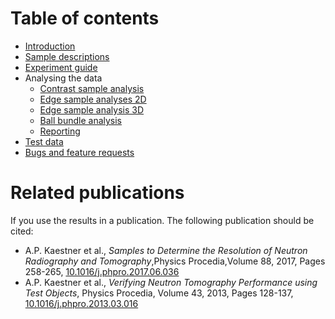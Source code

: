 # Table of contents
* [Introduction](UserManual-introduction.md)
* [Sample descriptions](UserManual-samples.md)
* [Experiment guide](UserManuals-experiments.md)
* Analysing the data
    * [Contrast sample analysis](UserManual-contrast.md)
    * [Edge sample analyses 2D](UserManual-2dEdge.md)
    * [Edge sample analysis 3D](UserManual-3dEdge.md)
    * [Ball bundle analysis](UserManual-balls.md)
    * [Reporting](UserManual-reporting.md)
* [Test data](UserManual-testdata.md)
* [Bugs and feature requests](UserManual-bugsFeatures.md)

# Related publications
If you use the results in a publication. The following publication should be cited: <br/>
* A.P. Kaestner et al., _Samples to Determine the Resolution of Neutron Radiography and Tomography_,Physics Procedia,Volume 88, 2017, Pages 258-265, [10.1016/j.phpro.2017.06.036](https://doi.org/10.1016/j.phpro.2017.06.036)
* A.P. Kaestner et al., _Verifying Neutron Tomography Performance using Test Objects_,
Physics Procedia, Volume 43, 2013, Pages 128-137, [10.1016/j.phpro.2013.03.016](https://doi.org/10.1016/j.phpro.2013.03.016)
